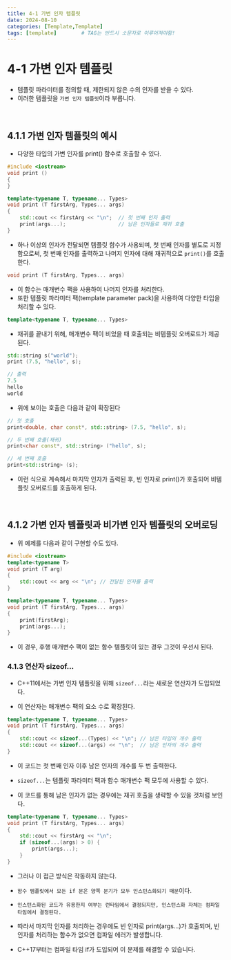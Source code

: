 ```yaml
---
title: 4-1 가변 인자 템플릿
date: 2024-08-10
categories: [Template,Template]
tags: [template]		# TAG는 반드시 소문자로 이루어져야함!
---
```


# 4-1 가변 인자 템플릿

* 템플릿 파라미터를 정의할 때, 제한되지 않은 수의 인자를 받을 수 있다.
* 이러한 템플릿을 `가변 인자 템플릿`이라 부릅니다.

<br>

## 4.1.1 가변 인자 템플릿의 예시


* 다양한 타입의 가변 인자를 print() 함수로 호출할 수 있다.

```c++
#include <iostream>
void print ()
{
}

template<typename T, typename... Types>
void print (T firstArg, Types... args)
{
    std::cout << firstArg << "\n";  // 첫 번째 인자 출력
    print(args...);                 // 남은 인자들로 재귀 호출
}
```

* 하나 이상의 인자가 전달되면 템플릿 함수가 사용되며, 첫 번째 인자를 별도로 지정함으로써, 첫 번째 인자를 출력하고 나머지 인자에 대해 재귀적으로 `print()`를 호출한다.

```c++
void print (T firstArg, Types... args)
```

* 이 함수는 매개변수 팩을 사용하여 나머지 인자를 처리한다.
* 또한 템플릿 파라미터 팩(template parameter pack)을 사용하여 다양한 타입을 처리할 수 있다.

```c++
template<typename T, typename... Types>
```

* 재귀를 끝내기 위해, 매개변수 팩이 비었을 때 호출되는 비템플릿 오버로드가 제공된다.

```c++
std::string s("world");
print (7.5, "hello", s);

// 출력
7.5
hello
world
```

* 위에 보이는 호출은 다음과 같이 확장된다

```c++
// 첫 호출
print<double, char const*, std::string> (7.5, "hello", s);

// 두 번째 호출(재귀)
print<char const*, std::string> ("hello", s);

// 세 번째 호출
print<std::string> (s);
```

* 이런 식으로 계속해서 마지막 인자가 출력된 후, 빈 인자로 print()가 호출되어 비템플릿 오버로드를 호출하게 된다.

<br>

## 4.1.2 가변 인자 템플릿과 비가변 인자 템플릿의 오버로딩

* 위 예제를 다음과 같이 구현할 수도 있다.

```c++
#include <iostream>
template<typename T>
void print (T arg)
{
    std::cout << arg << "\n"; // 전달된 인자를 출력
}

template<typename T, typename... Types>
void print (T firstArg, Types... args)
{
    print(firstArg);
    print(args...);
}
```

* 이 경우, 후행 매개변수 팩이 없는 함수 템플릿이 있는 경우 그것이 우선시 된다.

### 4.1.3 연산자 sizeof...

* C++11에서는 가변 인자 템플릿을 위해 `sizeof...`라는 새로운 연산자가 도입되었다.

* 이 연산자는 매개변수 팩의 요소 수로 확장된다.

```c++
template<typename T, typename... Types>
void print (T firstArg, Types... args)
{
    std::cout << sizeof...(Types) << "\n"; // 남은 타입의 개수 출력
    std::cout << sizeof...(args) << "\n";  // 남은 인자의 개수 출력
}
```

* 이 코드는 첫 번째 인자 이후 남은 인자의 개수를 두 번 출력한다.

* `sizeof...`는 템플릿 파라미터 팩과 함수 매개변수 팩 모두에 사용할 수 있다.

* 이 코드를 통해 남은 인자가 없는 경우에는 재귀 호출을 생략할 수 있을 것처럼 보인다.

```c++
template<typename T, typename... Types>
void print (T firstArg, Types... args)
{
    std::cout << firstArg << "\n";
    if (sizeof...(args) > 0) {
        print(args...);
    }
}
```

* 그러나 이 접근 방식은 작동하지 않는다.

* `함수 템플릿에서 모든 if 문은 양쪽 분기가 모두 인스턴스화되기 때문`이다.

* `인스턴스화된 코드가 유용한지 여부는 런타임에서 결정되지만, 인스턴스화 자체는 컴파일 타임에서 결정된다.`

* 따라서 마지막 인자를 처리하는 경우에도 빈 인자로 print(args...)가 호출되며, 빈 인자를 처리하는 함수가 없으면 컴파일 에러가 발생합니다.

* C++17부터는 컴파일 타임 if가 도입되어 이 문제를 해결할 수 있습니다.